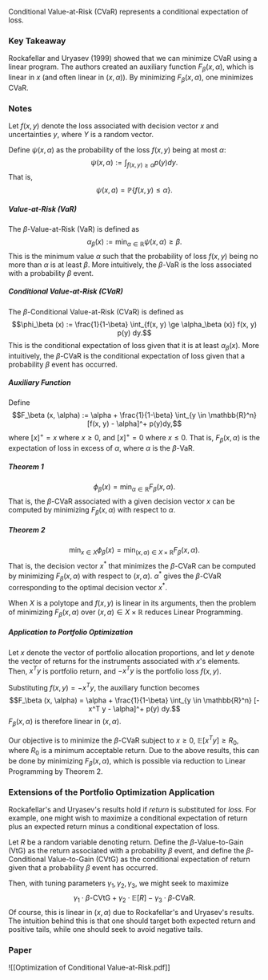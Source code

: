 Conditional Value-at-Risk (CVaR) represents a conditional expectation of loss.
### Key Takeaway
Rockafellar and Uryasev (1999) showed that we can minimize CVaR using a linear program. The authors created an auxiliary function $F_\beta (x, \alpha)$, which is linear in $x$ (and often linear in $(x, \alpha)$). By minimizing $F_\beta(x, \alpha)$, one minimizes CVaR.
### Notes
Let $f(x, y)$ denote the loss associated with decision vector $x$ and uncertainties $y$, where $Y$ is a random vector.

Define $\psi (x, \alpha)$ as the probability of the loss $f(x, y)$ being at most $\alpha$:
$$\psi (x, \alpha) := \int_{f(x, y) \ge \alpha} p(y) dy.$$
That is, $$\psi(x, a) = \mathbb{P} \{f(x, y) \le \alpha \}.$$
##### Value-at-Risk (VaR)
The $\beta$-Value-at-Risk (VaR) is defined as
$$\alpha_\beta (x) := \min_{\alpha \in \mathbb{R}} \psi (x, \alpha) \ge \beta.$$
This is the minimum value $\alpha$ such that the probability of loss $f(x, y)$ being no more than $\alpha$ is at least $\beta$. More intuitively, the $\beta$-VaR is the loss associated with a probability $\beta$ event.
##### Conditional Value-at-Risk (CVaR)
The $\beta$-Conditional Value-at-Risk (CVaR) is defined as $$\phi_\beta (x) := \frac{1}{1-\beta} \int_{f(x, y) \ge \alpha_\beta (x)} f(x, y) p(y) dy.$$
This is the conditional expectation of loss given that it is at least $\alpha_\beta (x)$. More intuitively, the $\beta$-CVaR is the conditional expectation of loss given that a probability $\beta$ event has occurred.
##### Auxiliary Function
Define
$$F_\beta (x, \alpha) := \alpha + \frac{1}{1-\beta} \int_{y \in \mathbb{R}^n} [f(x, y) - \alpha]^+ p(y)dy,$$
where $[x]^+ = x$ where $x \ge 0$, and $[x]^+ = 0$ where $x \le 0$. That is, $F_\beta (x, \alpha)$ is the expectation of loss in excess of $\alpha$, where $\alpha$ is the $\beta$-VaR.
##### Theorem 1
$$\phi_\beta (x) = \min_{\alpha \in \mathbb{R}} F_\beta (x, \alpha).$$
That is, the $\beta$-CVaR associated with a given decision vector $x$ can be computed by minimizing $F_\beta (x, \alpha)$ with respect to $\alpha$.
##### Theorem 2
$$\min_{x \in X} \phi_\beta (x) = \min_{(x, \alpha) \in X \times \mathbb{R}} F_\beta (x, \alpha).$$
That is, the decision vector $x^*$ that minimizes the $\beta$-CVaR can be computed by minimizing $F_\beta (x, \alpha)$ with respect to $(x, \alpha)$. $\alpha^*$ gives the $\beta$-CVaR corresponding to the optimal decision vector $x^*$.

When $X$ is a polytope and $f(x, y)$ is linear in its arguments, then the problem of minimizing $F_\beta (x, \alpha)$ over $(x, \alpha) \in X \times \mathbb{R}$ reduces Linear Programming.
##### Application to Portfolio Optimization
Let $x$ denote the vector of portfolio allocation proportions, and let $y$ denote the vector of returns for the instruments associated with $x$'s elements. Then, $x^T y$ is portfolio return, and $-x^T y$ is the portfolio loss $f(x, y)$. 

Substituting $f(x, y) = -x^T y$, the auxiliary function becomes $$F_\beta (x, \alpha) = \alpha + \frac{1}{1-\beta} \int_{y \in \mathbb{R}^n} [-x^T y - \alpha]^+ p(y) dy.$$
$F_\beta (x, \alpha)$ is therefore linear in $(x, \alpha)$.

Our objective is to minimize the $\beta$-CVaR subject to $x \ge 0$, $\mathbb{E}[x^T y] \ge R_0$, where $R_0$ is a minimum acceptable return. Due to the above results, this can be done by minimizing $F_\beta (x, \alpha)$, which is possible via reduction to Linear Programming by Theorem 2.
### Extensions of the Portfolio Optimization Application
Rockafellar's and Uryasev's results hold if *return* is substituted for *loss*. For example, one might wish to maximize a conditional expectation of return plus an expected return minus a conditional expectation of loss.

Let $R$ be a random variable denoting return. Define the $\beta$-Value-to-Gain (VtG) as the return associated with a probability $\beta$ event, and define the $\beta$-Conditional Value-to-Gain (CVtG) as the conditional expectation of return given that a probability $\beta$ event has occurred.

Then, with tuning parameters $\gamma_1, \gamma_2, \gamma_3$, we might seek to maximize $$\gamma_1 \cdot \beta \text{-CVtG} + \gamma_2 \cdot \mathbb{E}[R] - \gamma_3 \cdot \beta\text{-CVaR}.$$
Of course, this is linear in $(x, \alpha)$ due to Rockafellar's and Uryasev's results. The intuition behind this is that one should target both expected return and positive tails, while one should seek to avoid negative tails.
### Paper
![[Optimization of Conditional Value-at-Risk.pdf]]
